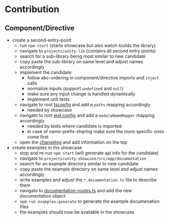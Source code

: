 # Contribution

## Component/Directive

- create a second-entry-point
  - run `npm start` (starts showcase but also watch-builds the library)
  - navigate to `projects/unity-lib` (contains all second entry points)
  - search for a sub-library being most similar to new candidate
  - copy paste the sub-library on same level and adjust names accordingly
  - implement the candidate
    - follow abc-ordering in component/directive imports and `inject` calls
    - normalize inputs (support `undefined` and `null`)
    - make sure any input change is handled dynamically
    - implement unit tests
  - navigate to root [tsconfig](tsconfig.json) and add a `paths` mapping accordingly
    - needed by showcase
  - navigate to root [jest config](jest.config.ts) and add a `moduleNameMapper` mapping accordingly
    - needed by tests where candidate is imported
    - in case of name-prefix-sharing make sure the more specific ones come first
  - open the [changelog](projects/unity-lib/CHANGELOG.md) and add information on the top
- create examples in the showcase
  - stop and re-run `npm start` (will generate api info for the candidate)
  - navigate to `projects/unity-showcase/src/app/documentation`
  - search for an example directory similar to new candidate
  - copy paste the example directory on same level and adjust names accordingly
  - write examples and adjust the `*.documentation.ts` file to describe them
  - navigate to [documentation-routes.ts](projects/unity-showcase/src/app/documentation/documentation-routes.ts) and add the new documentation object
  - `npm run examples:generate` to generate the example documenation files
  - the examples should now be available in the showcase
